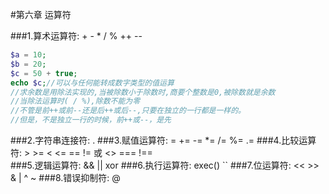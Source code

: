 #第六章 运算符    

###1.算术运算符: + - * / % ++ --
```php
$a = 10;
$b = 20;
$c = 50 + true;
echo $c;//可以与任何能转成数字类型的值运算
//求余数是用除法实现的,当被除数小于除数时,商要个整数是0,被除数就是余数
//当除法运算时( / %),除数不能为零
//不管是前++或前--还是后++或后--,只要在独立的一行都是一样的。
//但是，不是独立一行的时候，前++或--，是先
```
###2.字符串连接符: .
###3.赋值运算符: = += -= *= /= %= .=
###4.比较运算符: > >= < <= == != 或 <> === !==     
###5.逻辑运算符: && || xor
###6.执行运算符: exec() ``
###7.位运算符: << >> & | ^ ~
###8.错误抑制符: @ 